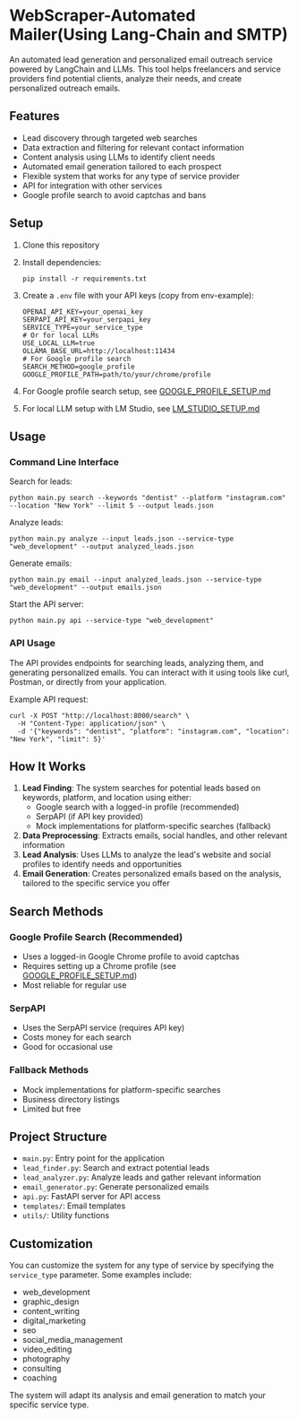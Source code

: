 # WebScraper-Automated Mailer(Using Lang-Chain and SMTP)

An automated lead generation and personalized email outreach service powered by LangChain and LLMs. This tool helps freelancers and service providers find potential clients, analyze their needs, and create personalized outreach emails.

## Features

- Lead discovery through targeted web searches
- Data extraction and filtering for relevant contact information
- Content analysis using LLMs to identify client needs
- Automated email generation tailored to each prospect
- Flexible system that works for any type of service provider
- API for integration with other services
- Google profile search to avoid captchas and bans

## Setup

1. Clone this repository
2. Install dependencies:
   ```
   pip install -r requirements.txt
   ```
3. Create a `.env` file with your API keys (copy from env-example):
   ```
   OPENAI_API_KEY=your_openai_key
   SERPAPI_API_KEY=your_serpapi_key
   SERVICE_TYPE=your_service_type
   # Or for local LLMs
   USE_LOCAL_LLM=true
   OLLAMA_BASE_URL=http://localhost:11434
   # For Google profile search
   SEARCH_METHOD=google_profile
   GOOGLE_PROFILE_PATH=path/to/your/chrome/profile
   ```

4. For Google profile search setup, see [GOOGLE_PROFILE_SETUP.md](GOOGLE_PROFILE_SETUP.md)
5. For local LLM setup with LM Studio, see [LM_STUDIO_SETUP.md](LM_STUDIO_SETUP.md)

## Usage

### Command Line Interface

Search for leads:
```
python main.py search --keywords "dentist" --platform "instagram.com" --location "New York" --limit 5 --output leads.json
```

Analyze leads:
```
python main.py analyze --input leads.json --service-type "web_development" --output analyzed_leads.json
```

Generate emails:
```
python main.py email --input analyzed_leads.json --service-type "web_development" --output emails.json
```

Start the API server:
```
python main.py api --service-type "web_development"
```

### API Usage

The API provides endpoints for searching leads, analyzing them, and generating personalized emails. You can interact with it using tools like curl, Postman, or directly from your application.

Example API request:
```
curl -X POST "http://localhost:8000/search" \
  -H "Content-Type: application/json" \
  -d '{"keywords": "dentist", "platform": "instagram.com", "location": "New York", "limit": 5}'
```

## How It Works

1. **Lead Finding**: The system searches for potential leads based on keywords, platform, and location using either:
   - Google search with a logged-in profile (recommended)
   - SerpAPI (if API key provided)
   - Mock implementations for platform-specific searches (fallback)
2. **Data Preprocessing**: Extracts emails, social handles, and other relevant information
3. **Lead Analysis**: Uses LLMs to analyze the lead's website and social profiles to identify needs and opportunities
4. **Email Generation**: Creates personalized emails based on the analysis, tailored to the specific service you offer

## Search Methods

### Google Profile Search (Recommended)
- Uses a logged-in Google Chrome profile to avoid captchas
- Requires setting up a Chrome profile (see [GOOGLE_PROFILE_SETUP.md](GOOGLE_PROFILE_SETUP.md))
- Most reliable for regular use

### SerpAPI
- Uses the SerpAPI service (requires API key)
- Costs money for each search
- Good for occasional use

### Fallback Methods
- Mock implementations for platform-specific searches
- Business directory listings
- Limited but free

## Project Structure

- `main.py`: Entry point for the application
- `lead_finder.py`: Search and extract potential leads
- `lead_analyzer.py`: Analyze leads and gather relevant information
- `email_generator.py`: Generate personalized emails
- `api.py`: FastAPI server for API access
- `templates/`: Email templates
- `utils/`: Utility functions

## Customization

You can customize the system for any type of service by specifying the `service_type` parameter. Some examples include:
- web_development
- graphic_design
- content_writing
- digital_marketing
- seo
- social_media_management
- video_editing
- photography
- consulting
- coaching

The system will adapt its analysis and email generation to match your specific service type. 
